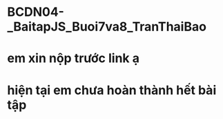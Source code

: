 # BCDN04-_BaitapJS_Buoi7va8_TranThaiBao
# em xin nộp trước link ạ
# hiện tại em chưa hoàn thành hết bài tập